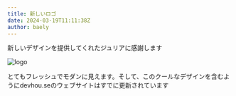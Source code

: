 ```yaml
---
title: 新しいロゴ
date: 2024-03-19T11:11:38Z
author: baely
---
```

新しいデザインを提供してくれたジュリアに感謝します

![logo](https://github.com/devhou-se/www-jp/assets/5674656/901318e0-2442-4b32-8387-2d6b2261aa8d)
 
とてもフレッシュでモダンに見えます。そして、このクールなデザインを含むようにdevhou.seのウェブサイトはすでに更新されています